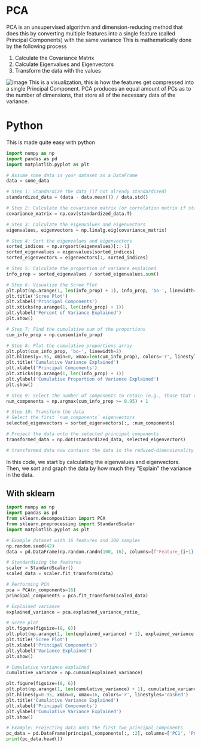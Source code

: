 # PCA
PCA is an unsupervised algorithm and dimension-reducing method that does this by converting multiple features into a single feature (called Principal Components) with the same variance
This is mathematically done by the following process
1. Calculate the Covariance Matrix
2. Calculate Eigenvalues and Eigenvectors
3. Transform the data with the values

![image](https://github.com/user-attachments/assets/a2150179-9ac5-4978-931d-05fcfa3bfc74)
This is a visualization, this is how the features get compressed into a single Principal Component. PCA produces an equal amount of PCs as to the number of dimensions, that store all of the necessary data of the variance.

# Python
This is made quite easy with python

```Python
import numpy as np
import pandas as pd
import matplotlib.pyplot as plt

# Assume some_data is your dataset as a DataFrame
data = some_data

# Step 1: Standardize the data (if not already standardized)
standardized_data = (data - data.mean()) / data.std()

# Step 2: Calculate the covariance matrix (or correlation matrix if standardized)
covariance_matrix = np.cov(standardized_data.T)

# Step 3: Calculate the eigenvalues and eigenvectors
eigenvalues, eigenvectors = np.linalg.eig(covariance_matrix)

# Step 4: Sort the eigenvalues and eigenvectors
sorted_indices = np.argsort(eigenvalues)[::-1]
sorted_eigenvalues = eigenvalues[sorted_indices]
sorted_eigenvectors = eigenvectors[:, sorted_indices]

# Step 5: Calculate the proportion of variance explained
info_prop = sorted_eigenvalues / sorted_eigenvalues.sum()

# Step 6: Visualize the Scree Plot
plt.plot(np.arange(1, len(info_prop) + 1), info_prop, 'bo-', linewidth=2)
plt.title('Scree Plot')
plt.xlabel('Principal Components')
plt.xticks(np.arange(1, len(info_prop) + 1))
plt.ylabel('Percent of Variance Explained')
plt.show()

# Step 7: Find the cumulative sum of the proportions
cum_info_prop = np.cumsum(info_prop)

# Step 8: Plot the cumulative proportions array
plt.plot(cum_info_prop, 'bo-', linewidth=2)
plt.hlines(y=.95, xmin=0, xmax=len(cum_info_prop), colors='r', linestyles='--')
plt.title('Cumulative Variance Explained')
plt.xlabel('Principal Components')
plt.xticks(np.arange(1, len(info_prop) + 1))
plt.ylabel('Cumulative Proportion of Variance Explained')
plt.show()

# Step 9: Select the number of components to retain (e.g., those that explain 95% of variance)
num_components = np.argmax(cum_info_prop >= 0.95) + 1

# Step 10: Transform the data
# Select the first `num_components` eigenvectors
selected_eigenvectors = sorted_eigenvectors[:, :num_components]

# Project the data onto the selected principal components
transformed_data = np.dot(standardized_data, selected_eigenvectors)

# transformed_data now contains the data in the reduced-dimensionality space

```
In this code, we start by calculating the eigenvalues and eigenvectors. Then, we sort and graph the data by how much they "Explain" the variance in the data.
## With sklearn
```Python
import numpy as np
import pandas as pd
from sklearn.decomposition import PCA
from sklearn.preprocessing import StandardScaler
import matplotlib.pyplot as plt

# Example dataset with 16 features and 100 samples
np.random.seed(42)
data = pd.DataFrame(np.random.randn(100, 16), columns=[f'Feature_{i+1}' for i in range(16)])

# Standardizing the features
scaler = StandardScaler()
scaled_data = scaler.fit_transform(data)

# Performing PCA
pca = PCA(n_components=16)
principal_components = pca.fit_transform(scaled_data)

# Explained variance
explained_variance = pca.explained_variance_ratio_

# Scree plot
plt.figure(figsize=(8, 6))
plt.plot(np.arange(1, len(explained_variance) + 1), explained_variance, 'bo-', linewidth=2)
plt.title('Scree Plot')
plt.xlabel('Principal Components')
plt.ylabel('Variance Explained')
plt.show()

# Cumulative variance explained
cumulative_variance = np.cumsum(explained_variance)

plt.figure(figsize=(8, 6))
plt.plot(np.arange(1, len(cumulative_variance) + 1), cumulative_variance, 'bo-', linewidth=2)
plt.hlines(y=0.95, xmin=0, xmax=16, colors='r', linestyles='dashed')
plt.title('Cumulative Variance Explained')
plt.xlabel('Principal Components')
plt.ylabel('Cumulative Variance Explained')
plt.show()

# Example: Projecting data onto the first two principal components
pc_data = pd.DataFrame(principal_components[:, :2], columns=['PC1', 'PC2'])
print(pc_data.head())

```
